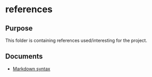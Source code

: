 # references

## Purpose

This folder is containing references used/interesting for the project.

## Documents

- [Markdown syntax](https://github.com/ropy1971/azure-terraform/blob/master/references/markdown-cheatsheet-online.pdf)
